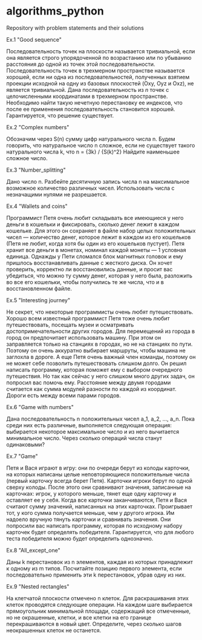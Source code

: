 # algorithms_python
Repository with problem statements and their solutions

Ex.1 "Good sequence"

Последовательность точек на плоскости называется тривиальной, если она является строго упорядоченной по возрастанию или по убыванию расстояния до одной из точек этой последовательности.
Последовательность точек в трехмерном пространстве называется хорошей, если ни одна из последовательностей, полученных взятием проекции исходной на одну из базовых плоскостей (Oxy, Oyz и Oxz), не является тривиальной.
Дана последовательность из $n$ точек с целочисленными координатами в трехмерном пространстве. Необходимо найти такую нечетную перестановку ее индексов, что после ее применения последовательность становится хорошей.
Гарантируется, что решение существует.


Ex.2 "Complex numbers"

Обозначим через S(n) сумму цифр натурального числа n.
Будем говорить, что натуральное число n сложное, если не существует такого натурального числа k, что
n = {3k} / {S(k)^2}
Найдите наименьшее сложное число.


Ex.3 "Number_splitting"

Дано число n. Разбейте десятичную запись числа n на максимальное возможное количество различных чисел.
Использовать числа с незначащими нулями не разрешается.


Ex.4 "Wallets and coins"

Программист Петя очень любит складывать все имеющиеся у него деньги в кошельки и фиксировать, сколько денег лежит в каждом кошельке. Для этого он сохраняет в файле набор целых положительных чисел — количество денег, которое лежит в каждом из его кошельков (Петя не любит, когда хотя бы один из его кошельков пустует). Петя хранит все деньги в монетах, номинал каждой монеты — 1 условная единица.
Однажды у Пети сломался блок магнитных головок и ему пришлось восстанавливать данные с жесткого диска. Он хочет проверить, корректно ли восстановились данные, и просит вас убедиться, что можно ту сумму денег, которая у него была, разложить во все его кошельки, чтобы получились те же числа, что и в восстановленном файле.


Ex.5 "Interesting journey"

Не секрет, что некоторые программисты очень любят путешествовать. Хорошо всем известный программист Петя тоже очень любит путешествовать, посещать музеи и осматривать достопримечательности других городов.
Для перемещений из города в город он предпочитает использовать машину. При этом он заправляется только на станциях в городах, но не на станциях по пути. Поэтому он очень аккуратно выбирает маршруты, чтобы машина не заглохла в дороге. А еще Петя очень важный член команды, поэтому он не может себе позволить путешествовать слишком долго. Он решил написать программу, которая поможет ему с выбором очередного путешествия. Но так как сейчас у него слишком много других задач, он попросил вас помочь ему.
Расстояние между двумя городами считается как сумма модулей разности по каждой из координат. Дороги есть между всеми парами городов.


Ex.6 "Game with numbers"


Дана последовательность n положительных чисел a_1, a_2, …, a_n. Пока среди них есть различные, выполняется следующая операция: выбирается некоторое максимальное число и из него вычитается минимальное число.
Через сколько операций числа станут одинаковыми?


Ex.7 "Game"

Петя и Вася играют в игру: они по очереди берут из колоды карточки, на которых написаны целые неповторяющиеся положительные числа (первый карточку всегда берет Петя). Карточки игроки берут по одной сверху колоды. После этого они сравнивают значения, записанные на карточках: игрок, у которого меньше, тянет еще одну карточку и оставляет ее у себя. Когда все карточки заканчиваются, Петя и Вася считают сумму значений, написанных на этих карточках. Проигрывает тот, у кого сумма получается меньше, чем у другого игрока.
Им надоело вручную тянуть карточки и сравнивать значения. Они попросили вас написать программу, которая по исходному набору карточек будет определять победителя.
Гарантируется, что для любого теста победителя можно будет определить однозначно.


Ex.8 "All_except_one"

Даны k перестановок из n элементов, каждая из которых принадлежит к одному из m типов.
Посчитайте позицию первого элемента, если последовательно применить эти k перестановок, убрав одну из них.


Ex.9 "Nested rectangles"

На клетчатой плоскости отмечено n клеток.
Для раскрашивания этих клеток проводятся следующие операции. На каждом шаге выбирается прямоугольник минимальной площади, содержащий все отмеченные, но не окрашенные, клетки, и все клетки на его границе перекрашиваются в новый цвет.
Определите, через сколько шагов неокрашенных клеток не останется.









